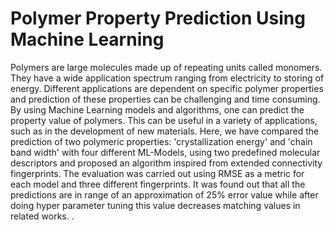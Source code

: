 # Polymer Property Prediction Using Machine Learning
Polymers are large molecules made up of repeating units called monomers. They have a wide application spectrum ranging from electricity to storing of energy. Different applications are dependent on specific polymer properties and prediction of these properties can be challenging and time consuming. By using Machine Learning models and algorithms, one can predict the property value of polymers. This can be useful in a variety of applications, such as in the development of new materials. Here, we have compared the prediction of two polymeric properties: 'crystallization energy' and 'chain band width' with four different ML-Models, using two predefined molecular descriptors and proposed an algorithm inspired from extended connectivity fingerprints. The evaluation was carried out using RMSE as a metric for each model and three different fingerprints. It was found out that all the predictions are in range of an approximation of 25% error value while after doing hyper parameter tuning this value decreases matching values in related works. .


